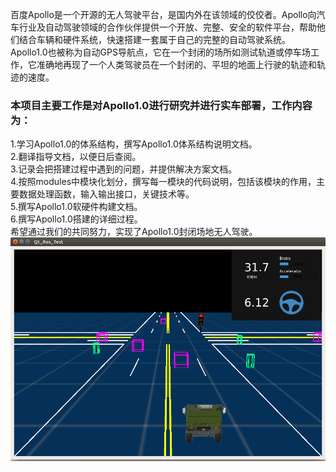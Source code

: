 百度Apollo是一个开源的无人驾驶平台，是国内外在该领域的佼佼者。Apollo向汽车行业及自动驾驶领域的合作伙伴提供一个开放、完整、安全的软件平台，帮助他们结合车辆和硬件系统，快速搭建一套属于自己的完整的自动驾驶系统。
Apollo1.0也被称为自动GPS导航点，它在一个封闭的场所如测试轨道或停车场工作，它准确地再现了一个人类驾驶员在一个封闭的、平坦的地面上行驶的轨迹和轨迹的速度。 
### 本项目主要工作是对Apollo1.0进行研究并进行实车部署，工作内容为：
  1.学习Apollo1.0的体系结构，撰写Apollo1.0体系结构说明文档。  
  2.翻译指导文档，以便日后查阅。  
  3.记录会把搭建过程中遇到的问题，并提供解决方案文档。  
  4.按照modules中模块化划分，撰写每一模块的代码说明，包括该模块的作用，主要数据处理函数，输入输出接口，关键技术等。  
  5.撰写Apollo1.0软硬件构建文档。  
  6.撰写Apollo1.0搭建的详细过程。  
希望通过我们的共同努力，实现了Apollo1.0封闭场地无人驾驶。  
![图片](docs/demo_guide/images/虚拟场景.png)


